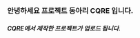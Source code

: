 ### 안녕하세요 프로젝트 동아리 CQRE 입니다.
##### CQRE에서 제작한 프로젝트가 업로드 됩니다.
<!--
**SCH-CQRE/sch-cqre** is a ✨ _special_ ✨ repository because its `README.md` (this file) appears on your GitHub profile.

Here are some ideas to get you started:

- 🔭 I’m currently working on ...
- 🌱 I’m currently learning ...
- 👯 I’m looking to collaborate on ...
- 🤔 I’m looking for help with ...
- 💬 Ask me about ...
- 📫 How to reach me: ...
- 😄 Pronouns: ...
- ⚡ Fun fact: ...
-->
